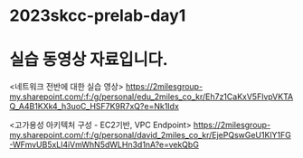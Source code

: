 # 2023skcc-prelab-day1

# 실습 동영상 자료입니다.
<네트워크 전반에 대한 실습 영상>
https://2milesgroup-my.sharepoint.com/:f:/g/personal/edu_2miles_co_kr/Eh7z1CaKxV5FlvpVKTAQ_A4B1KXk4_h3uoC_HSF7K9R7xQ?e=Nk1Idx

<고가용성 아키텍처 구성 - EC2기반, VPC Endpoint>
https://2milesgroup-my.sharepoint.com/:f:/g/personal/david_2miles_co_kr/EjePQswGeU1KlY1FG-WFmvUB5xLl4iVmWhN5dWLHn3d1nA?e=vekQbG
